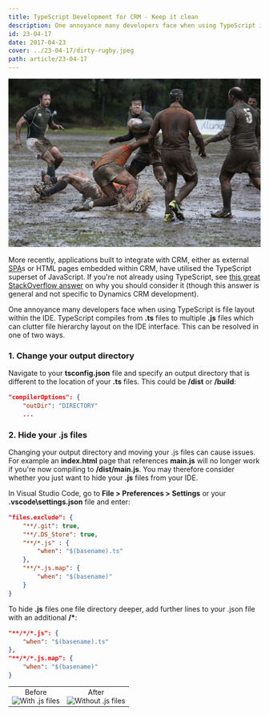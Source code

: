 ```yaml
---
title: TypeScript Development for CRM - Keep it clean
description: One annoyance many developers face when using TypeScript is file layout within the IDE.
id: 23-04-17
date: 2017-04-23
cover: ../23-04-17/dirty-rugby.jpeg
path: article/23-04-17
---
```


<img src='dirty-rugby.jpeg' />

More recently, applications built to integrate with CRM, either as external <a href="https://msdn.microsoft.com/en-gb/magazine/dn463786.aspx">SPA</a>s or HTML pages embedded within CRM, have utilised the TypeScript superset of JavaScript. If you're not already using TypeScript, see <a href="http://stackoverflow.com/questions/12694530/what-is-typescript-and-why-would-i-use-it-in-place-of-javascript">this great StackOverflow answer</a> on why you should consider it (though this answer is general and not specific to Dynamics CRM development).

<p>
One annoyance many developers face when using TypeScript is file layout within the IDE. TypeScript compiles from <b>.ts</b> files to multiple <b>.js</b> files which can clutter file hierarchy layout on the IDE interface. This can be resolved in one of two ways.
</p>

<h3>1. Change your output directory</h3>
Navigate to your <b>tsconfig.json</b> file and specify an output directory that is different to the location of your <b>.ts</b> files. This could be <b>/dist</b> or <b>/build</b>:

```json
"compilerOptions": {
    "outDir": "DIRECTORY"
    ...
```

<h3>2. Hide your .js files</h3>
Changing your output directory and moving your .js files can cause issues. For example an <b>index.html</b> page that references <b>main.js</b> will no longer work if you're now compiling to <b>/dist/main.js</b>. You may therefore consider whether you just want to hide your <b>.js</b> files from your IDE.
<p>In Visual Studio Code, go to <b>File > Preferences > Settings</b> or your <b>.vscode\settings.json</b> file and enter:

```json
"files.exclude": {
    "**/.git": true,
    "**/.DS_Store": true,
    "**/*.js" : {
        "when": "$(basename).ts"
    },
    "**/*.js.map": {
        "when": "$(basename)"
    }
}
```

To hide <b>.js</b> files one file directory deeper, add further lines to your .json file with an additional <b>/\*</b>:

</p>

```json
"**/*/*.js": {
    "when": "$(basename).ts"
},
"**/*/*.js.map": {
    "when": "$(basename)"
}
```

<table width="500" border="0" cellpadding="5">
<tr>
<td align="center" valign="center">
Before
<br />
<img src="https://imgur.com/vG7I9Lh.png" style="width: 200px; height: auto" alt="With .js files" />
</td>
<td align="center" valign="center">
After
<br />
<img src="https://imgur.com/EnAFuyJ.png" style="width: 200px; height: auto" alt="Without .js files" />
</td>
</tr>
</table>
